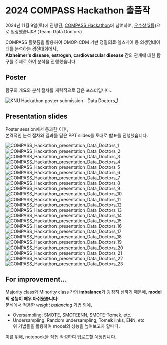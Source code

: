 # 2024 COMPASS Hackathon 출품작
2024년 11월 9일(토)에 진행된, [COMPASS Hackathon](https://www.lecturernews.com/news/articleView.html?idxno=166069)에 참여하여, [우수상(3등)](https://cloud.gwlrs.ac.kr/ko/exo/all/view/131/notice/view/858)으로 입상했습니다! (Team: Data Doctors)  

COMPASS 플랫폼을 활용하여 OMOP-CDM 기반 정밀의료·헬스케어 등 의생명데이터를 분석하는 경진대회에서,  
**Alzheimer's disease**, **estrogen**, **cardiovascular disease** 간의 관계에 대한 탐구를 주제로 하여 분석을 진행했습니다.  

## Poster
탐구의 개요와 분석 절차를 개략적으로 담은 포스터입니다.  

![KNU Hackathon poster submission - Data Doctors_1](https://github.com/user-attachments/assets/d9df87f3-e4bb-4e00-99b1-40f3f63191e7)

## Presentation slides
Poster session에서 통과한 이후,  
본격적인 분석 절차와 결과를 담은 PPT slides를 토대로 발표를 진행했습니다.  

![COMPASS_Hackathon_presentation_Data_Doctors_1](https://github.com/user-attachments/assets/03ca1205-1b2b-4af1-8d93-f9e59fa46dad)
![COMPASS_Hackathon_presentation_Data_Doctors_2](https://github.com/user-attachments/assets/cc8d42b9-5452-48a9-801d-c4a158b5f8f5)
![COMPASS_Hackathon_presentation_Data_Doctors_3](https://github.com/user-attachments/assets/86a3ff7c-41bf-4c9b-9678-537f0a5da34b)
![COMPASS_Hackathon_presentation_Data_Doctors_4](https://github.com/user-attachments/assets/1cdbb4ea-21aa-4609-8e85-71bedcfe405b)
![COMPASS_Hackathon_presentation_Data_Doctors_5](https://github.com/user-attachments/assets/938ea4a5-0b27-45f9-96c3-fb31e12b35a1)
![COMPASS_Hackathon_presentation_Data_Doctors_6](https://github.com/user-attachments/assets/04b52a18-8b4f-41df-8b6f-85f588510140)
![COMPASS_Hackathon_presentation_Data_Doctors_7](https://github.com/user-attachments/assets/54928457-05ec-49f3-8103-01a09117cc2f)
![COMPASS_Hackathon_presentation_Data_Doctors_8](https://github.com/user-attachments/assets/8b070b9c-6f46-4513-89b1-682f82416d09)
![COMPASS_Hackathon_presentation_Data_Doctors_9](https://github.com/user-attachments/assets/795e8c94-5687-44e9-98c4-a9bdb2748c52)
![COMPASS_Hackathon_presentation_Data_Doctors_10](https://github.com/user-attachments/assets/349ac847-1b28-447e-835d-ea23730d3915)
![COMPASS_Hackathon_presentation_Data_Doctors_11](https://github.com/user-attachments/assets/3d4c0ced-9a47-4a66-a583-bb7864c318d7)
![COMPASS_Hackathon_presentation_Data_Doctors_12](https://github.com/user-attachments/assets/28574dec-fb07-4a79-b5ef-c71bd583c4fe)
![COMPASS_Hackathon_presentation_Data_Doctors_13](https://github.com/user-attachments/assets/2194c270-039e-4adc-a0c6-340a094a2ea9)
![COMPASS_Hackathon_presentation_Data_Doctors_14](https://github.com/user-attachments/assets/d67b763a-6bc6-4d32-a21b-b4e8b2a414bb)
![COMPASS_Hackathon_presentation_Data_Doctors_15](https://github.com/user-attachments/assets/0ac60090-69e3-4d8a-bd83-0b0eaff2327d)
![COMPASS_Hackathon_presentation_Data_Doctors_16](https://github.com/user-attachments/assets/6bb00076-2ab4-490d-b3ac-b61f69bf96f6)
![COMPASS_Hackathon_presentation_Data_Doctors_17](https://github.com/user-attachments/assets/fe2c5a24-a040-4262-bfae-af157595449f)
![COMPASS_Hackathon_presentation_Data_Doctors_18](https://github.com/user-attachments/assets/403a2460-1051-4249-b2c0-7cdcf180d4e1)
![COMPASS_Hackathon_presentation_Data_Doctors_19](https://github.com/user-attachments/assets/521b9a90-b0ce-4f3e-9b8b-7c41d95fd0bd)
![COMPASS_Hackathon_presentation_Data_Doctors_20](https://github.com/user-attachments/assets/5d05540f-ab12-4e20-9b9f-602258f7f22f)
![COMPASS_Hackathon_presentation_Data_Doctors_21](https://github.com/user-attachments/assets/20b47d94-aef9-40fc-8e4e-be4be40d49b7)
![COMPASS_Hackathon_presentation_Data_Doctors_22](https://github.com/user-attachments/assets/14bf6a91-7a31-455e-b4fa-b12006abb882)
![COMPASS_Hackathon_presentation_Data_Doctors_23](https://github.com/user-attachments/assets/f0ce6ebf-d11d-4e6c-b17c-5817095d5cc7)

## For improvement...
Majority class와 Minority class 간의 **imbalance**가 굉장히 심하기 때문에, **model의 성능이 매우 아쉬웠습니다.**   
분석에서 적용한 *weight balancing* 기법 외에,
- Oversampling: SMOTE, SMOTEENN, SMOTE-Tomek, etc.
- Undersampling: Random undersampling, Tomek links, ENN, etc.  
위 기법들을 활용하여 model의 성능을 높여보고자 합니다.

이를 위해, notebook을 직접 작성하여 업로드할 예정입니다.
